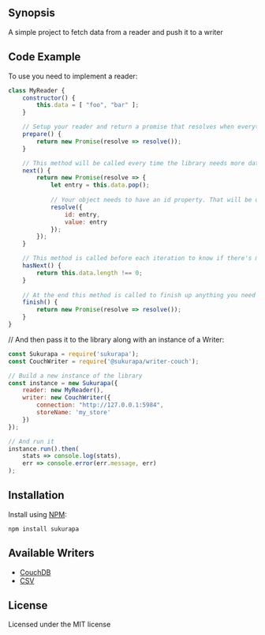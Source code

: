 ## Synopsis

A simple project to fetch data from a reader and push it to a writer

## Code Example

To use you need to implement a reader:

```javascript
class MyReader {
    constructor() {
        this.data = [ "foo", "bar" ];
    }

    // Setup your reader and return a promise that resolves when everything is ready
    prepare() {
        return new Promise(resolve => resolve());
    }

    // This method will be called every time the library needs more data.
    next() {
        return new Promise(resolve => {
            let entry = this.data.pop();
    
            // Your object needs to have an id property. That will be used as the couchdb id (for example)
            resolve({
                id: entry,
                value: entry
            });
        });
    }

    // This method is called before each iteration to know if there's more data to read
    hasNext() {
        return this.data.length !== 0;
    }
    
    // At the end this method is called to finish up anything you need on your reader
    finish() {
        return new Promise(resolve => resolve());
    }
}
```

// And then pass it to the library along with an instance of a Writer:

```javascript
const Sukurapa = require('sukurapa');
const CouchWriter = require('@sukurapa/writer-couch');

// Build a new instance of the library
const instance = new Sukurapa({
    reader: new MyReader(),
    writer: new CouchWriter({
        connection: "http://127.0.0.1:5984",
        storeName: 'my_store'
    })
});

// And run it
instance.run().then(
    stats => console.log(stats),
    err => console.error(err.message, err)
);
```

## Installation

Install using [NPM](http://npmjs.com):

`npm install sukurapa`

## Available Writers

* [CouchDB](packages/writer-couch)
* [CSV](packages/writer-csv)

## License

Licensed under the MIT license